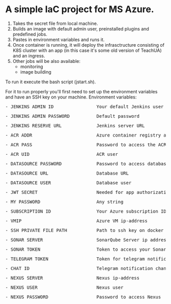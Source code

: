 # A simple IaC project for MS Azure.
1. Takes the secret file from local machine.
2. Builds an image with default admin user, preinstalled plugins and predefined jobs.
3. Pastes in environment variables and runs it.
4. Once container is running, it will deploy the infrasctructure consisting of K8S cluster with an app (in this case it's some old version of TeachUA) and an ingress.
5. Other jobs will be also available:
   - monitoring
   - image building

To run it execute the bash script (jstart.sh).

For it to run properly you'll first need to set up the environment variables and have an SSH key on your machine.
Environment variables:
  <pre>- JENKINS_ADMIN_ID                Your default Jenkins user</pre>
  <pre>- JENKINS_ADMIN_PASSWORD          Default password</pre>
  <pre>- JENKINS_RESERVE_URL             Jenkins server URL</pre>
  <pre>- ACR_ADDR                        Azure container registry address</pre>
  <pre>- ACR_PASS                        Password to access the ACR</pre>
  <pre>- ACR_UID                         ACR user</pre>
  <pre>- DATASOURCE_PASSWORD             Password to access database</pre>
  <pre>- DATASOURCE_URL                  Database URL</pre>
  <pre>- DATASOURCE_USER                 Database user</pre>
  <pre>- JWT_SECRET                      Needed for app authorization (any string will do)</pre>
  <pre>- MY_PASSWORD                     Any string</pre>
  <pre>- SUBSCRIPTION_ID                 Your Azure subscription ID</pre>
  <pre>- VMIP                            Azure VM ip-address</pre>
  <pre>- SSH_PRIVATE_FILE_PATH           Path to ssh key on docker container (NOT VM)</pre>
  <pre>- SONAR_SERVER                    SonarQube Server ip address</pre>
  <pre>- SONAR_TOKEN                     Token to access your SonarQube Server</pre>
  <pre>- TELEGRAM_TOKEN                  Token for telegram notification bot</pre>
  <pre>- CHAT_ID                         Telegram notification channel id</pre>
  <pre>- NEXUS_SERVER                    Nexus ip-address</pre>
  <pre>- NEXUS_USER                      Nexus user</pre>
  <pre>- NEXUS_PASSWORD                  Password to access Nexus</pre>
  
  

